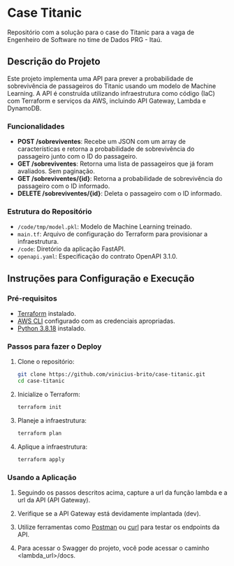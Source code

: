 # Case Titanic

Repositório com a solução para o case do Titanic para a vaga de Engenheiro de Software no time de Dados PRG - Itaú.

## Descrição do Projeto

Este projeto implementa uma API para prever a probabilidade de sobrevivência de passageiros do Titanic usando um modelo de Machine Learning. A API é construída utilizando infraestrutura como código (IaC) com Terraform e serviços da AWS, incluindo API Gateway, Lambda e DynamoDB.

### Funcionalidades

- **POST /sobreviventes**: Recebe um JSON com um array de características e retorna a probabilidade de sobrevivência do passageiro junto com o ID do passageiro.
- **GET /sobreviventes**: Retorna uma lista de passageiros que já foram avaliados. Sem paginação.
- **GET /sobreviventes/{id}**: Retorna a probabilidade de sobrevivência do passageiro com o ID informado.
- **DELETE /sobreviventes/{id}**: Deleta o passageiro com o ID informado.

### Estrutura do Repositório

- `/code/tmp/model.pkl`: Modelo de Machine Learning treinado.
- `main.tf`: Arquivo de configuração do Terraform para provisionar a infraestrutura.
- `/code`: Diretório da aplicação FastAPI.
- `openapi.yaml`: Especificação do contrato OpenAPI 3.1.0.

## Instruções para Configuração e Execução

### Pré-requisitos

- [Terraform](https://www.terraform.io/downloads.html) instalado.
- [AWS CLI](https://aws.amazon.com/cli/) configurado com as credenciais apropriadas.
- [Python 3.8.18](https://www.python.org/downloads/) instalado.

### Passos para fazer o Deploy

1. Clone o repositório:
    ```sh
    git clone https://github.com/vinicius-brito/case-titanic.git
    cd case-titanic
    ```

2. Inicialize o Terraform:
    ```sh
    terraform init
    ```

3. Planeje a infraestrutura:
    ```sh
    terraform plan
    ```

4. Aplique a infraestrutura:
    ```sh
    terraform apply
    ```

### Usando a Aplicação

1. Seguindo os passos descritos acima, capture a url da função lambda e a url da API (API Gateway).

2. Verifique se a API Gateway está devidamente implantada (dev).

3. Utilize ferramentas como [Postman](https://www.postman.com/) ou [curl](https://curl.se/) para testar os endpoints da API.

4. Para acessar o Swagger do projeto, você pode acessar o caminho <lambda_url>/docs.